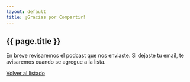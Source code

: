 ```yaml
---
layout: default
title: ¡Gracias por Compartir!
---
```


<section>
  <div class="container">
    <div class="row justify-content-center text-center">
      <div class="col-10">
        <h1 class="text-primary font-weight-bold mt-5 pt-5">{{ page.title }}</h1>
        <p class="h4 font-weight-normal mb-5">En breve revisaremos el podcast que nos enviaste. Si dejaste tu email, te
          avisaremos cuando se agregue a la lista.</p>
        <p class="lead font-weight-bold"><a href="/">Volver al listado</a></p>
      </div>
    </div>
  </div>
</section>